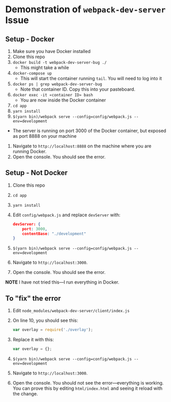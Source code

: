 # Demonstration of `webpack-dev-server` Issue


## Setup - Docker

1. Make sure you have Docker installed
1. Clone this repo
1. `docker build -t webpack-dev-server-bug ./`
   * This might take a while
1. `docker-compose up`
   * This will start the container running `tail`.  You will need to log into it
1. `docker ps | grep webpack-dev-server-bug`
   * Note that container ID.  Copy this into your pasteboard.
1. `docker exec -it «container ID» bash`
   * You are now inside the Docker container
1. `cd app`
1. `yarn install`
1. `$(yarn bin)/webpack serve --config=config/webpack.js --env=development`
  * The server is running on port 3000 of the Docker container, but exposed as port 8888 on your machine
1. Navigate to `http://localhost:8888` on the machine where you are running Docker.
1. Open the console.  You should see the error.

## Setup - Not Docker

1. Clone this repo
1. `cd app`
1. `yarn install`
1. Edit `config/webpack.js` and replace `devServer` with:

   ```json
   devServer: {
	   port: 3000,
	   contentBase: "./development"
   }
   ```
1. `$(yarn bin)/webpack serve --config=config/webpack.js --env=development`
1. Navigate to `http://localhost:3000`.
1. Open the console.  You should see the error.

**NOTE** I have not tried this—I run everything in Docker.

## To "fix" the error

1. Edit `node_modules/webpack-dev-server/client/index.js`
1. On line 10, you should see this:

   ```javascript
   var overlay = require('./overlay');
   ```
1. Replace it with this:

   ```javascript
   var overlay = {};
   ```
1. `$(yarn bin)/webpack serve --config=config/webpack.js --env=development`
1. Navigate to `http://localhost:3000`.
1. Open the console.  You should not see the error—everything is working.  You can prove this by editing `html/index.html` and seeing it
   reload with the change.

